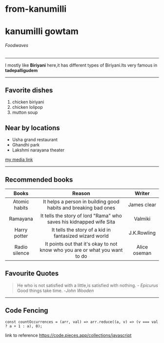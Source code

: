 # from-kanumilli
# kanumilli gowtam
###### Foodwaves
__________
I mostly like **Biriyani** here,it has different types of Biriyani.Its very famous in **tadepalligudem**

---

## Favorite dishes
1. chicken biriyani
2. chicken lolipop
3. mutton soup

## Near by locations
* Usha grand restaurant
* Ghandhi park
* Lakshmi narayana theater

[my media link](https://github.com/kanumilligowtam/from-kanumilli/blob/f1233d20979a014399a3e20c65e2cefd86dd55b2/MyMedia.md)


-----

## Recommended books

|Books|Reason|Writer|
|:---:|:---:|:---:|
|Atomic habits|It helps a person in building good habits and breaking bad ones|James clear|
|Ramayana|It tells the story of lord "Rama" who  saves his kidnapped wife Sita|Valmiki|
|Harry potter|It tells the story of a kid in fantasized wizard world|J.K.Rowling|
|Radio silence|It points out that it's okay to not know who you are or what you want to do|Alice oseman|

## Favourite Quotes


>He who is not satisfied with a little,is satisfied with nothing. - *Epicurus*<br>
>Good things take time. -*John Wooden*

---

## Code Fencing
```
const countOccurrences = (arr, val) => arr.reduce((a, v) => (v === val ? a + 1 : a), 0);

```
link to reference <https://code.pieces.app/collections/javascript>



